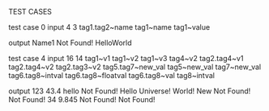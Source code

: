 TEST CASES

test case 0 
  input
    4 3
    <tag1 value = "HelloWorld">
    <tag2 name = "Name1">
    </tag2>
    </tag1>
    tag1.tag2~name
    tag1~name
    tag1~value

  output
    Name1
    Not Found!
    HelloWorld

test case 4
  input
    16 14
    <tag1 v1 = "123" v2 = "43.4" v3 = "hello">
    </tag1>
    <tag2 v4 = "v2" name = "Tag2">
    <tag3 v1 = "Hello" v2 = "World!">
    </tag3>
    <tag4 v1 = "Hello" v2 = "Universe!">
    </tag4>
    </tag2>
    <tag5>
    <tag7 new_val = "New">
    </tag7>
    </tag5>
    <tag6>
    <tag8 intval = "34" floatval = "9.845">
    </tag8>
    </tag6>
    tag1~v1
    tag1~v2
    tag1~v3
    tag4~v2
    tag2.tag4~v1
    tag2.tag4~v2
    tag2.tag3~v2
    tag5.tag7~new_val
    tag5~new_val
    tag7~new_val
    tag6.tag8~intval
    tag6.tag8~floatval
    tag6.tag8~val
    tag8~intval

  output
    123
    43.4
    hello
    Not Found!
    Hello
    Universe!
    World!
    New
    Not Found!
    Not Found!
    34
    9.845
    Not Found!
    Not Found!